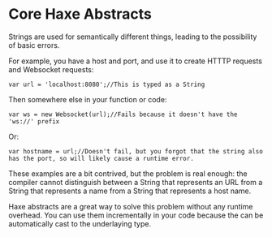[haxe]: http://http://haxe.org

# Core Haxe Abstracts

Strings are used for semantically different things, leading to the possibility of basic errors.

For example, you have a host and port, and use it to create HTTTP requests and Websocket requests:

	var url = 'localhost:8080';//This is typed as a String

Then somewhere else in your function or code:

	var ws = new Websocket(url);//Fails because it doesn't have the 'ws://' prefix

Or:

	var hostname = url;//Doesn't fail, but you forgot that the string also has the port, so will likely cause a runtime error.

These examples are a bit contrived, but the problem is real enough: the compiler cannot distinguish between a String that represents an URL from a String that represents a name from a String that represents a host name.

Haxe abstracts are a great way to solve this problem without any runtime overhead. You can use them incrementally in your code because the can be automatically cast to the underlaying type.